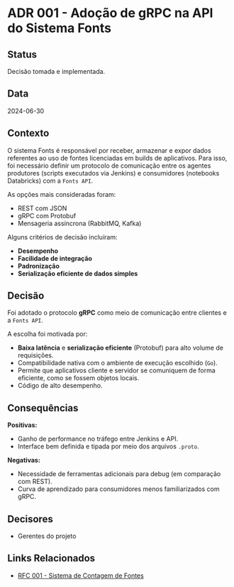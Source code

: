 # ADR 001 - Adoção de gRPC na API do Sistema Fonts

## Status

Decisão tomada e implementada.

## Data

2024-06-30

## Contexto

O sistema Fonts é responsável por receber, armazenar e expor dados referentes ao uso de fontes licenciadas em builds de aplicativos. Para isso, foi necessário definir um protocolo de comunicação entre os agentes produtores (scripts executados via Jenkins) e consumidores (notebooks Databricks) com a `Fonts API`.

As opções mais consideradas foram:

- REST com JSON
- gRPC com Protobuf
- Mensageria assíncrona (RabbitMQ, Kafka)

Alguns critérios de decisão incluíram:
- **Desempenho**
- **Facilidade de integração**
- **Padronização**
- **Serialização eficiente de dados simples**

## Decisão

Foi adotado o protocolo **gRPC** como meio de comunicação entre clientes e a `Fonts API`.

A escolha foi motivada por:

- **Baixa latência** e **serialização eficiente** (Protobuf) para alto volume de requisições.
- Compatibilidade nativa com o ambiente de execução escolhido (`Go`).
- Permite que aplicativos cliente e servidor se comuniquem de forma eficiente, como se fossem objetos locais.
- Código de alto desempenho.

## Consequências

**Positivas:**

- Ganho de performance no tráfego entre Jenkins e API.
- Interface bem definida e tipada por meio dos arquivos `.proto`.

**Negativas:**

- Necessidade de ferramentas adicionais para debug (em comparação com REST).
- Curva de aprendizado para consumidores menos familiarizados com gRPC.

## Decisores

- Gerentes do projeto

## Links Relacionados

- [RFC 001 - Sistema de Contagem de Fontes](./RFC.md)
